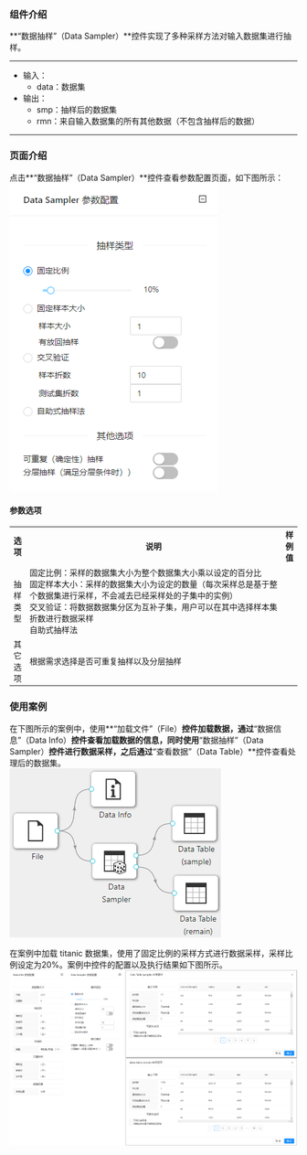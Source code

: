 ### 组件介绍
**“数据抽样”（Data Sampler）**控件实现了多种采样方法对输入数据集进行抽样。

<hr/>

- 输入：
  - data：数据集
- 输出：
  - smp：抽样后的数据集
  - rmn：来自输入数据集的所有其他数据（不包含抽样后的数据）

<hr/>


### 页面介绍
点击**“数据抽样”（Data Sampler）**控件查看参数配置页面，如下图所示：  
![param](/img/aistudio/preprocess/data-sampler/param.png)


#### 参数选项
<table>
  <tr>
    <th>选项</th>
    <th width="650">说明</th>
    <th>样例值</th>
  </tr>
  <tr>
      <td>抽样类型</td> 
      <td>
      固定比例：采样的数据集大小为整个数据集大小乘以设定的百分比<br/>
      固定样本大小：采样的数据集大小为设定的数量（每次采样总是基于整个数据集进行采样，不会减去已经采样处的子集中的实例）<br/>
      交叉验证：将数据数据集分区为互补子集，用户可以在其中选择样本集折数进行数据采样<br/>
      自助式抽样法
      </td> 
      <td></td>
  </tr>
  <tr>
      <td>其它选项</td> 
      <td>
      根据需求选择是否可重复抽样以及分层抽样
      </td> 
      <td></td>
  </tr>
</table>

### 使用案例
在下图所示的案例中，使用**“加载文件”（File）**控件加载数据，通过**“数据信息”（Data Info）**控件查看加载数据的信息，同时使用**“数据抽样”（Data Sampler）**控件进行数据采样，之后通过**“查看数据”（Data Table）**控件查看处理后的数据集。   
![workflow](/img/aistudio/preprocess/data-sampler/workflow.png)

在案例中加载 titanic 数据集，使用了固定比例的采样方式进行数据采样，采样比例设定为20%。案例中控件的配置以及执行结果如下图所示。      
![workflow-result](/img/aistudio/preprocess/data-sampler/workflow-result.png)